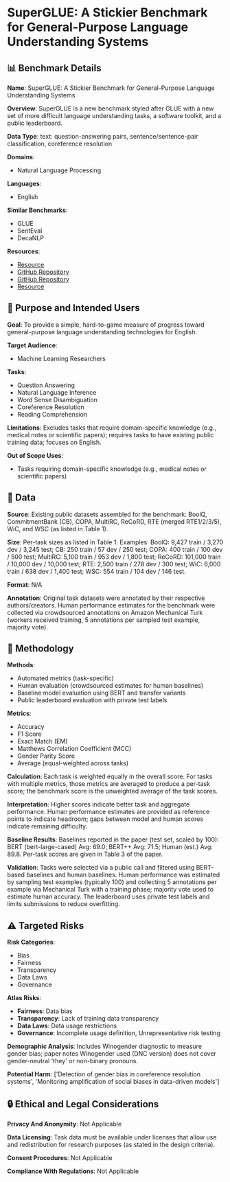 # SuperGLUE: A Stickier Benchmark for General-Purpose Language Understanding Systems

## 📊 Benchmark Details

**Name**: SuperGLUE: A Stickier Benchmark for General-Purpose Language Understanding Systems

**Overview**: SuperGLUE is a new benchmark styled after GLUE with a new set of more difficult language understanding tasks, a software toolkit, and a public leaderboard.

**Data Type**: text: question-answering pairs, sentence/sentence-pair classification, coreference resolution

**Domains**:
- Natural Language Processing

**Languages**:
- English

**Similar Benchmarks**:
- GLUE
- SentEval
- DecaNLP

**Resources**:
- [Resource](https://super.gluebenchmark.com)
- [GitHub Repository](https://github.com/nyu-mll/jiant)
- [GitHub Repository](https://github.com/huggingface/transformers)
- [Resource](https://arxiv.org/abs/1905.00537v3)

## 🎯 Purpose and Intended Users

**Goal**: To provide a simple, hard-to-game measure of progress toward general-purpose language understanding technologies for English.

**Target Audience**:
- Machine Learning Researchers

**Tasks**:
- Question Answering
- Natural Language Inference
- Word Sense Disambiguation
- Coreference Resolution
- Reading Comprehension

**Limitations**: Excludes tasks that require domain-specific knowledge (e.g., medical notes or scientific papers); requires tasks to have existing public training data; focuses on English.

**Out of Scope Uses**:
- Tasks requiring domain-specific knowledge (e.g., medical notes or scientific papers)

## 💾 Data

**Source**: Existing public datasets assembled for the benchmark: BoolQ, CommitmentBank (CB), COPA, MultiRC, ReCoRD, RTE (merged RTE1/2/3/5), WiC, and WSC (as listed in Table 1).

**Size**: Per-task sizes as listed in Table 1. Examples: BoolQ: 9,427 train / 3,270 dev / 3,245 test; CB: 250 train / 57 dev / 250 test; COPA: 400 train / 100 dev / 500 test; MultiRC: 5,100 train / 953 dev / 1,800 test; ReCoRD: 101,000 train / 10,000 dev / 10,000 test; RTE: 2,500 train / 278 dev / 300 test; WiC: 6,000 train / 638 dev / 1,400 test; WSC: 554 train / 104 dev / 146 test.

**Format**: N/A

**Annotation**: Original task datasets were annotated by their respective authors/creators. Human performance estimates for the benchmark were collected via crowdsourced annotations on Amazon Mechanical Turk (workers received training, 5 annotations per sampled test example, majority vote).

## 🔬 Methodology

**Methods**:
- Automated metrics (task-specific)
- Human evaluation (crowdsourced estimates for human baselines)
- Baseline model evaluation using BERT and transfer variants
- Public leaderboard evaluation with private test labels

**Metrics**:
- Accuracy
- F1 Score
- Exact Match (EM)
- Matthews Correlation Coefficient (MCC)
- Gender Parity Score
- Average (equal-weighted across tasks)

**Calculation**: Each task is weighted equally in the overall score. For tasks with multiple metrics, those metrics are averaged to produce a per-task score; the benchmark score is the unweighted average of the task scores.

**Interpretation**: Higher scores indicate better task and aggregate performance. Human performance estimates are provided as reference points to indicate headroom; gaps between model and human scores indicate remaining difficulty.

**Baseline Results**: Baselines reported in the paper (test set, scaled by 100): BERT (bert-large-cased) Avg: 69.0; BERT++ Avg: 71.5; Human (est.) Avg: 89.8. Per-task scores are given in Table 3 of the paper.

**Validation**: Tasks were selected via a public call and filtered using BERT-based baselines and human baselines. Human performance was estimated by sampling test examples (typically 100) and collecting 5 annotations per example via Mechanical Turk with a training phase; majority vote used to estimate human accuracy. The leaderboard uses private test labels and limits submissions to reduce overfitting.

## ⚠️ Targeted Risks

**Risk Categories**:
- Bias
- Fairness
- Transparency
- Data Laws
- Governance

**Atlas Risks**:
- **Fairness**: Data bias
- **Transparency**: Lack of training data transparency
- **Data Laws**: Data usage restrictions
- **Governance**: Incomplete usage definition, Unrepresentative risk testing

**Demographic Analysis**: Includes Winogender diagnostic to measure gender bias; paper notes Winogender used (DNC version) does not cover gender-neutral 'they' or non-binary pronouns.

**Potential Harm**: ['Detection of gender bias in coreference resolution systems', 'Monitoring amplification of social biases in data-driven models']

## 🔒 Ethical and Legal Considerations

**Privacy And Anonymity**: Not Applicable

**Data Licensing**: Task data must be available under licenses that allow use and redistribution for research purposes (as stated in the design criteria).

**Consent Procedures**: Not Applicable

**Compliance With Regulations**: Not Applicable
